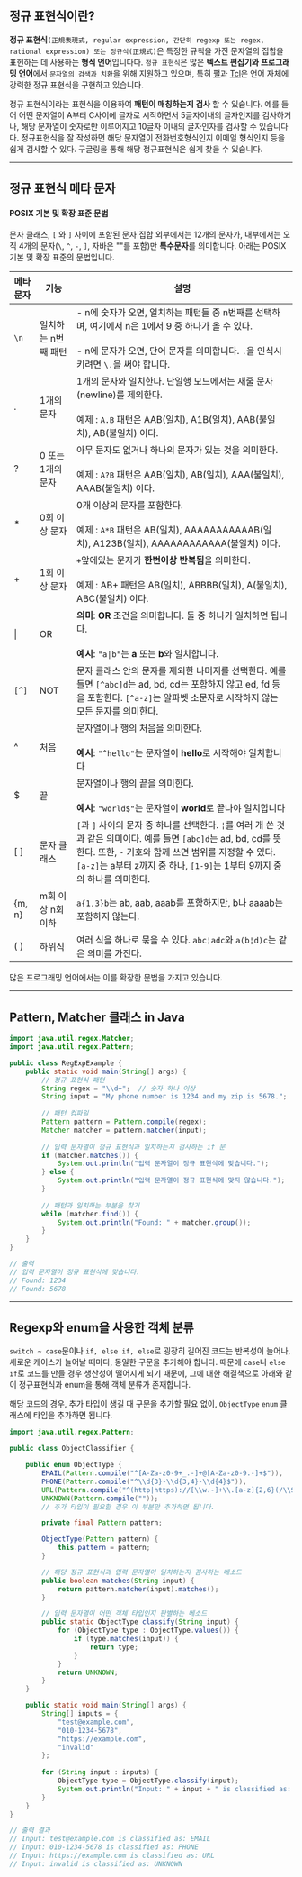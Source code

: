 ## 정규 표현식이란?

**정규 표현식**`(正規表現式, regular expression, 간단히 regexp 또는 regex, rational expression) 또는 정규식(正規式)`은 특정한 규칙을 가진 문자열의 집합을 표현하는 데 사용하는 **형식 언어**입니다다. `정규 표현식`은 많은 **텍스트 편집기와 프로그래밍 언어**에서 `문자열의 검색과 치환`을 위해 지원하고 있으며, 특히 [펄](https://ko.wikipedia.org/wiki/%ED%8E%84 "펄")과 [Tcl](https://ko.wikipedia.org/wiki/Tcl "Tcl")은 언어 자체에 강력한 정규 표현식을 구현하고 있습니다.

정규 표현식이라는 표현식을 이용하여 **패턴이 매칭하는지 검사** 할 수 있습니다. 예를 들어 어떤 문자열이 A부터 C사이에 글자로 시작하면서 5글자이내의 글자인지를 검사하거나, 해당 문자열이 숫자로만 이루어지고 10글자 이내의 글자인자를 검사할 수 있습니다다. 
정규표현식을 잘 작성하면 해당 문자열이 전화번호형식인지 이메일 형식인지 등을 쉽게 검사할 수 있다. 구글링을 통해 해당 정규표현식은 쉽게 찾을 수 있습니다.

---

## 정규 표현식 메타 문자

#### POSIX 기본 및 확장 표준 문법

문자 클래스, `[` 와 `]` 사이에 포함된 문자 집합 외부에서는 12개의 문자가, 내부에서는 오직 4개의 문자(`\`, `^`, `-`, `]`, 자바은 ""를 포함)만 **특수문자**를 의미합니다. 아래는 POSIX 기본 및 확장 표준의 문법입니다.


| 메타문자   | 기능          | 설명                                                                                                                                                                        |
| ------ | ----------- | ------------------------------------------------------------------------------------------------------------------------------------------------------------------------- |
| `\n`   | 일치하는 n번째 패턴 | - n에 숫자가 오면, 일치하는 패턴들 중 n번째를 선택하며, 여기에서 n은 1에서 9 중 하나가 올 수 있다.<br><br>- n에 문자가 오면, 단어 문자를 의미합니다. `.`을 인식시키려면 `\.`을 써야 합니다.                                                |
| .      | 1개의 문자      | 1개의 문자와 일치한다. 단일행 모드에서는 새줄 문자(newline)를 제외한다.<br><br>예제 : `A.B` 패턴은 AAB(일치), A1B(일치), AAB(불일치), AB(불일치) 이다.                                                               |
| ?      | 0 또는 1개의 문자 | 아무 문자도 없거나 하나의 문자가 있는 것을 의미한다.<br><br>예제 : `A?B` 패턴은 AAB(일치), AB(일치), AAA(불일치), AAAB(불일치) 이다.                                                                             |
| *      | 0회 이상 문자    | 0개 이상의 문자를 포함한다. <br><br>예제 : `A*B` 패턴은 AB(일치), AAAAAAAAAAAB(일치), A123B(일치), AAAAAAAAAAAA(불일치) 이다.                                                                        |
| +      | 1회 이상 문자    | `+`앞에있는 문자가 **한번이상 반복됨**을 의미한다.<br><br>예제 : AB+ 패턴은 AB(일치), ABBBB(일치), A(불일치), ABC(불일치) 이다.                                                                               |
| \|     | OR          | **의미**: **OR** 조건을 의미합니다. 둘 중 하나가 일치하면 됩니다.<br><br>**예시**: `"a\|b"`는 **a** 또는 **b**와 일치합니다.                                                                               |
| `[^]`  | NOT         | 문자 클래스 안의 문자를 제외한 나머지를 선택한다. 예를 들면 `[^abc]d`는 ad, bd, cd는 포함하지 않고 ed, fd 등을 포함한다. `[^a-z]`는 알파벳 소문자로 시작하지 않는 모든 문자를 의미한다.                                                 |
| ^      | 처음          | 문자열이나 행의 처음을 의미한다.<br><br>**예시**: `"^hello"`는 문자열이 **hello**로 시작해야 일치합니다                                                                                                  |
| $      | 끝           | 문자열이나 행의 끝을 의미한다.<br><br>**예시**: `"world$"`는 문자열이 **world**로 끝나야 일치합니다                                                                                                    |
| [ ]    | 문자 클래스      | `[`과 `]` 사이의 문자 중 하나를 선택한다. `¦`를 여러 개 쓴 것과 같은 의미이다. 예를 들면 `[abc]d`는 ad, bd, cd를 뜻한다. 또한, `-` 기호와 함께 쓰면 범위를 지정할 수 있다. `[a-z]`는 a부터 z까지 중 하나, `[1-9]`는 1부터 9까지 중의 하나를 의미한다. |
| {m, n} | m회 이상 n회 이하 | `a{1,3}b`는 ab, aab, aaab를 포함하지만, b나 aaaab는 포함하지 않는다.                                                                                                                      |
| ( )    | 하위식         | 여러 식을 하나로 묶을 수 있다. `abc¦adc`와 `a(b¦d)c`는 같은 의미를 가진다.                                                                                                                      |


많은 프로그래밍 언어에서는 이를 확장한 문법을 가지고 있습니다.

---

## Pattern, Matcher 클래스 in Java

```java
import java.util.regex.Matcher;
import java.util.regex.Pattern;

public class RegExpExample {
    public static void main(String[] args) {
        // 정규 표현식 패턴
        String regex = "\\d+";  // 숫자 하나 이상
        String input = "My phone number is 1234 and my zip is 5678.";
        
        // 패턴 컴파일
        Pattern pattern = Pattern.compile(regex);
        Matcher matcher = pattern.matcher(input);
        
        // 입력 문자열이 정규 표현식과 일치하는지 검사하는 if 문
        if (matcher.matches()) {
            System.out.println("입력 문자열이 정규 표현식에 맞습니다.");
        } else {
            System.out.println("입력 문자열이 정규 표현식에 맞지 않습니다.");
        }
        
        // 패턴과 일치하는 부분을 찾기
        while (matcher.find()) {
            System.out.println("Found: " + matcher.group());
        }
    }
}

// 출력
// 입력 문자열이 정규 표현식에 맞습니다.
// Found: 1234
// Found: 5678

```

---

## Regexp와 enum을 사용한 객체 분류

`switch ~ case`문이나 `if, else if, else`로 굉장히 길어진 코드는 반복성이 늘어나, 새로운 케이스가 늘어날 때마다, 동일한 구문을 추가해야 합니다. 때문에 `case`나 `else if`로 코드를 만들 경우 생산성이 떨어지게 되기 때문에, 그에 대한 해결책으로 아래와 같이 정규표현식과 enum을 통해 객체 분류가 존재합니다.

해당 코드의 경우, 추가 타입이 생길 때 구문을 추가할 필요 없이, `ObjectType` `enum` 클래스에 타입을 추가하면 됩니다. 

```java
import java.util.regex.Pattern;

public class ObjectClassifier {

    public enum ObjectType {
        EMAIL(Pattern.compile("^[A-Za-z0-9+_.-]+@[A-Za-z0-9.-]+$")),
        PHONE(Pattern.compile("^\\d{3}-\\d{3,4}-\\d{4}$")),
        URL(Pattern.compile("^(http|https)://[\\w.-]+\\.[a-z]{2,6}(/\\S*)?$")),
        UNKNOWN(Pattern.compile(""));
        // 추가 타입이 필요할 경우 이 부분만 추가하면 됩니다.

        private final Pattern pattern;

        ObjectType(Pattern pattern) {
            this.pattern = pattern;
        }

        // 해당 정규 표현식과 입력 문자열이 일치하는지 검사하는 메소드
        public boolean matches(String input) {
            return pattern.matcher(input).matches();
        }

        // 입력 문자열이 어떤 객체 타입인지 판별하는 메소드
        public static ObjectType classify(String input) {
            for (ObjectType type : ObjectType.values()) {
                if (type.matches(input)) {
                    return type;
                }
            }
            return UNKNOWN;
        }
    }

    public static void main(String[] args) {
        String[] inputs = {
	        "test@example.com", 
	        "010-1234-5678", 
	        "https://example.com", 
	        "invalid"
		};
		
        for (String input : inputs) {
            ObjectType type = ObjectType.classify(input);
            System.out.println("Input: " + input + " is classified as: " + type);
        }
    }
}

// 출력 결과
// Input: test@example.com is classified as: EMAIL
// Input: 010-1234-5678 is classified as: PHONE
// Input: https://example.com is classified as: URL
// Input: invalid is classified as: UNKNOWN
```